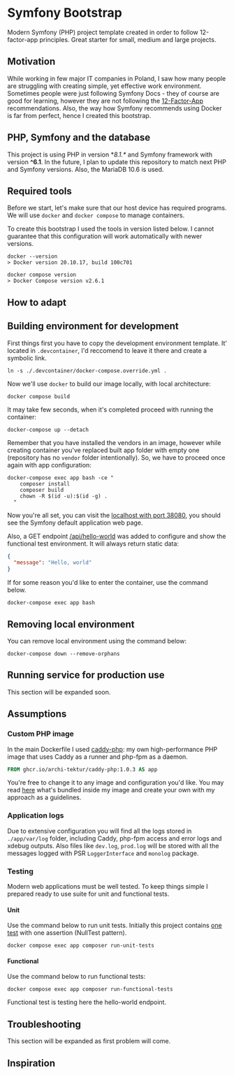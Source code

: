 # Symfony Bootstrap

Modern Symfony (PHP) project template created in order to follow 12-factor-app principles. Great starter for small,
medium and large projects.

## Motivation

While working in few major IT companies in Poland, I saw how many people are struggling with creating simple, yet
effective work environment. Sometimes people were just following Symfony Docs - they of course are good for learning,
however they are not following the [12-Factor-App](https://12factor.net) recommendations. Also, the way how Symfony
recommends using Docker is far from perfect, hence I created this bootstrap.

## PHP, Symfony and the database

This project is using PHP in version **8.1.\** and Symfony framework with version **^6.1**. In the future, I plan to
update this repository to match next PHP and Symfony versions. Also, the MariaDB 10.6 is used.

## Required tools

Before we start, let's make sure that our host device has required programs. We will use `docker` and `docker compose`
to manage containers.

To create this bootstrap I used the tools in version listed below. I cannot guarantee that this configuration will work
automatically with newer versions.

```shell
docker --version
> Docker version 20.10.17, build 100c701

docker compose version
> Docker Compose version v2.6.1
```

## How to adapt

## Building environment for development

First things first you have to copy the development environment template. It' located in `.devcontainer`, I'd reccomend
to leave it there and create a symbolic link.

```shell
ln -s ./.devcontainer/docker-compose.override.yml .
```

Now we'll use `docker` to build our image locally, with local architecture:

```shell
docker compose build
```

It may take few seconds, when it's completed proceed with running the container:

```shell
docker-compose up --detach
```

Remember that you have installed the vendors in an image, however while creating container you've replaced built app
folder with empty one (repository has no `vendor` folder intentionally). So, we have to proceed once again with app
configuration:

```shell
docker-compose exec app bash -ce "
    composer install
    composer build
    chown -R $(id -u):$(id -g) .
  "
```

Now you're all set, you can visit the [localhost with port 38080](http://localhost:38080), you should
see the Symfony default application web page.

Also, a GET endpoint [/api/hello-world](http://localhost:38080/api/hello-world) was added to configure and show the functional
test environment. It will always return static data:
```json
{
  "message": "Hello, world"
}
```

If for some reason you'd like to enter the container, use the command below.

```shell
docker-compose exec app bash
```

## Removing local environment

You can remove local environment using the command below:

```shell
docker-compose down --remove-orphans
```

## Running service for production use

This section will be expanded soon.

## Assumptions

### Custom PHP image

In the main Dockerfile I used [caddy-php](https://github.com/archi-tektur/caddy-php-image): my own high-performance PHP
image that uses Caddy as a runner and php-fpm as a daemon.

```dockerfile
FROM ghcr.io/archi-tektur/caddy-php:1.0.3 AS app
```

You're free to change it to any image and configuration you'd like. You may read
[here](https://github.com/archi-tektur/caddy-php-image/README.md) what's bundled inside my image and create your own
with my approach as a guidelines.

### Application logs

Due to extensive configuration you will find all the logs stored in `./app/var/log` folder, including Caddy, php-fpm
access and error logs and xdebug outputs. Also files like `dev.log`, `prod.log` will be stored with all the messages
logged with PSR `LoggerInterface` and `monolog` package.

### Testing

Modern web applications must be well tested. To keep things simple I prepared ready to use suite for unit and functional
tests.

#### Unit
Use the command below to run unit tests. Initially this project contains
[one test](https://github.com/archi-tektur/symfony-bootstrap/app/tests/NullTest.php) with one assertion
(NullTest pattern).

```
docker compose exec app composer run-unit-tests
```

#### Functional

Use the command below to run functional tests:

```
docker compose exec app composer run-functional-tests
```

Functional test is testing here the hello-world endpoint.

## Troubleshooting

This section will be expanded as first problem will come.

## Inspiration
